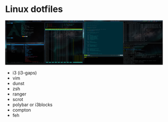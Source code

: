 # Linux dotfiles

![screen](screen.png)

+ i3 (i3-gaps)
+ vim
+ dunst
+ zsh
+ ranger
+ scrot
+ polybar or i3blocks
+ compton
+ feh
